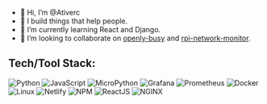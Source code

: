 - 👋 Hi, I’m @Ativerc
- 👀 I build things that help people.
- 🌱 I’m currently learning React and Django.
- 💞️ I’m looking to collaborate on [openly-busy](https://github.com/Ativerc/openly-busy/) and [rpi-network-monitor](https://github.com/Ativerc/rpi-network-monitor).
<!-- - 📫 How to reach me ... -->

<!---
Ativerc/Ativerc is a ✨ special ✨ repository because its `README.md` (this file) appears on your GitHub profile.
You can click the Preview link to take a look at your changes.
--->




## Tech/Tool Stack:
![Python](https://img.shields.io/badge/python-3670A0?style=for-the-badge&logo=python&logoColor=ffdd54)  ![JavaScript](https://img.shields.io/badge/javascript-323330?style=for-the-badge&logo=javascript)   ![MicroPython](https://img.shields.io/badge/micropython-2B2728.svg?style=for-the-badge&logo=micropython&logoColor=FFF)  ![Grafana](https://img.shields.io/badge/grafana-F46800?style=for-the-badge&logo=grafana&logoColor=FFF)      ![Prometheus](https://img.shields.io/badge/prometheus-E6522C.svg?style=for-the-badge&logo=prometheus&logoColor=FFF)    ![Docker](https://img.shields.io/badge/docker-2496ED.svg?style=for-the-badge&logo=docker&logoColor=FFF)   ![Linux](https://img.shields.io/badge/linux-FCC624.svg?style=for-the-badge&logo=linux&logoColor=000)  ![Netlify](https://img.shields.io/badge/netlify-000.svg?style=for-the-badge&logo=netlify)   ![NPM](https://img.shields.io/badge/npm-000.svg?style=for-the-badge&logo=npm)   ![ReactJS](https://img.shields.io/badge/react-20232a.svg?style=for-the-badge&logo=react)    ![NGINX](https://img.shields.io/badge/nginx-20232a.svg?style=for-the-badge&logo=nginx&logoColor=009639)  
<!-- ![Notion](https://img.shields.io/badge/notion-000.svg?style=for-the-badge&logo=notion&logoColor=FFF)    ![Obsidian](https://img.shields.io/badge/obsidian-483699.svg?style=for-the-badge&logo=obsidian&logoColor=FFF)  ![Figma](https://img.shields.io/badge/figma-F24E1E.svg?style=for-the-badge&logo=figma&logoColor=FFF)    ![Inkscape](https://img.shields.io/badge/inkscape-000.svg?style=for-the-badge&logo=inkscape&logoColor=FFF)   ![FastAPI](https://img.shields.io/badge/fastapi-000?style=for-the-badge&logo=fastapi)  ![Django](https://img.shields.io/badge/django-092E20?style=for-the-badge&logo=django&logoColor=FFF) ![Insomnia](https://img.shields.io/badge/Insomnia-4000BF?style=for-the-badge&logo=insomnia) ![Flask](https://img.shields.io/badge/flask-000?style=for-the-badge&logo=flask) -->
<!--  -->
<!-- ![NodeJS](https://img.shields.io/badge/nodejs-339933?style=for-the-badge&logo=node.js&logoColor=FFF) -->
